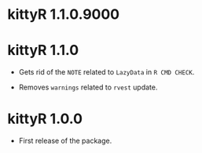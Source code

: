 # kittyR 1.1.0.9000

# kittyR 1.1.0

- Gets rid of the `NOTE` related to `LazyData` in `R CMD CHECK`.

- Removes `warnings` related to `rvest` update.

# kittyR 1.0.0

- First release of the package.

